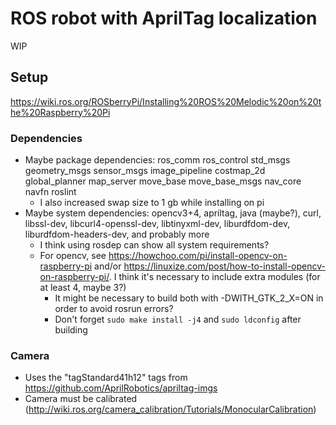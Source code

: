 # ROS robot with AprilTag localization

WIP

## Setup

https://wiki.ros.org/ROSberryPi/Installing%20ROS%20Melodic%20on%20the%20Raspberry%20Pi

### Dependencies
- Maybe package dependencies: ros_comm ros_control std_msgs geometry_msgs sensor_msgs image_pipeline costmap_2d global_planner map_server move_base move_base_msgs nav_core navfn roslint
  - I also increased swap size to 1 gb while installing on pi
- Maybe system dependencies: opencv3+4, apriltag, java (maybe?), curl, libssl-dev, libcurl4-openssl-dev, libtinyxml-dev, liburdfdom-dev, liburdfdom-headers-dev, and probably more
  - I think using rosdep can show all system requirements?
  - For opencv, see https://howchoo.com/pi/install-opencv-on-raspberry-pi and/or https://linuxize.com/post/how-to-install-opencv-on-raspberry-pi/. I think it's necessary to include extra modules (for at least 4, maybe 3?)
    - It might be necessary to build both with -DWITH_GTK_2_X=ON in order to avoid rosrun errors?
    - Don't forget `sudo make install -j4` and `sudo ldconfig` after building

### Camera
- Uses the "tagStandard41h12" tags from https://github.com/AprilRobotics/apriltag-imgs
- Camera must be calibrated (http://wiki.ros.org/camera_calibration/Tutorials/MonocularCalibration)

